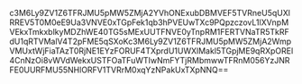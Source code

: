c3M6Ly9ZV1Z6TFRJMU5pMW5ZMjA2YVhONExubDBMVEF5TVRneU5qUXlRREV5T0M0eE9Ua3VNVE0xTGpFek1qb3hPVEUwTXc9PQpzczovL1lXVnpMVEkxTmkxblkyMDZhWE40TG5sMExUUTFNVE0yTnpRM1FERTVNaTR5TkRFdU1qRTVMalV4T2pFME5qSXoKc3M6Ly9ZV1Z6TFRJMU5pMW5ZMjA2WmpVMUxtWjFiaTAzT0RjNE1EYzFORUF4TXprdU1UWXlMakl5TGpjME9qRXpOREl4CnNzOi8vWVdWekxUSTFOaTFuWTIwNmFYTjRMbmwwTFRnM056YzJNRFE0UURFMU55NHlORFV1TVRrM0xqYzNPakUxTXpNNQ==